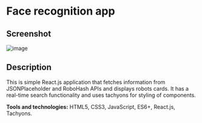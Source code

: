 # Face recognition app

## Screenshot
![image](facerecognitionPic.png)

## Description

This is simple React.js application that fetches information from JSONPlaceholder and RoboHash APIs and displays robots cards. It has a real-time search functionality and uses tachyons for styling of components.

**Tools and technologies:** HTML5, CSS3, JavaScript, ES6+, React.js, Tachyons.
